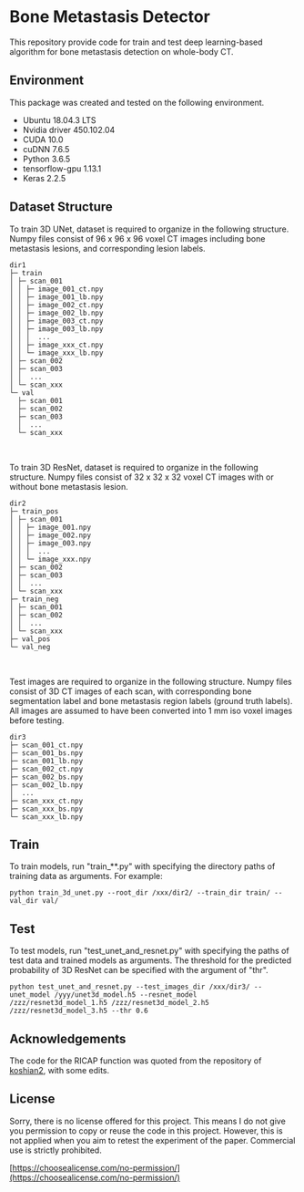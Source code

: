 ﻿# Bone Metastasis Detector
This repository provide code for train and test deep learning-based algorithm for bone metastasis detection on whole-body CT.

## Environment
This package was created and tested on the following environment.
* Ubuntu 18.04.3 LTS
* Nvidia driver 450.102.04
* CUDA  10.0
* cuDNN 7.6.5
* Python 3.6.5
* tensorflow-gpu 1.13.1
* Keras 2.2.5

## Dataset Structure

To train 3D UNet, dataset is required to organize in the following structure.  Numpy files consist of 96 x 96 x 96 voxel CT images including bone metastasis lesions, and corresponding lesion labels. 
```
dir1
├─ train
│ ├─ scan_001
│ │ ├─ image_001_ct.npy
│ │ ├─ image_001_lb.npy
│ │ ├─ image_002_ct.npy
│ │ ├─ image_002_lb.npy
│ │ ├─ image_003_ct.npy
│ │ ├─ image_003_lb.npy
│ │ │  ...
│ │ ├─ image_xxx_ct.npy
│ │ └─ image_xxx_lb.npy
│ ├─ scan_002
│ ├─ scan_003
│ │  ...
│ └─ scan_xxx
└─ val
  ├─ scan_001
  ├─ scan_002
  ├─ scan_003
  │  ...
  └─ scan_xxx
```
<br>

To train 3D ResNet, dataset is required to organize in the following structure.  Numpy files consist of 32 x 32 x 32 voxel CT images with or without bone metastasis lesion. 
```
dir2
├─ train_pos
│ ├─ scan_001
│ │ ├─ image_001.npy
│ │ ├─ image_002.npy
│ │ ├─ image_003.npy
│ │ │  ...
│ │ └─ image_xxx.npy
│ ├─ scan_002
│ ├─ scan_003
│ │  ...
│ └─ scan_xxx
├─ train_neg
│ ├─ scan_001
│ ├─ scan_002
│ │  ...
│ └─ scan_xxx
├─ val_pos
└─ val_neg
```
<br>

Test images are required to organize in the following structure. Numpy files consist of 3D CT images of each scan, with corresponding bone segmentation label and bone metastasis region labels (ground truth labels). All images are assumed to have been converted into 1 mm iso voxel images before testing.
```
dir3
├─ scan_001_ct.npy
├─ scan_001_bs.npy
├─ scan_001_lb.npy
├─ scan_002_ct.npy
├─ scan_002_bs.npy
├─ scan_002_lb.npy
│  ...
├─ scan_xxx_ct.npy
├─ scan_xxx_bs.npy
└─ scan_xxx_lb.npy
```

## Train
To train models, run "train_**.py" with specifying the directory paths of training data as arguments. For example: 
```
python train_3d_unet.py --root_dir /xxx/dir2/ --train_dir train/ --val_dir val/
```

## Test
To test models, run "test_unet_and_resnet.py" with specifying the paths of test data and trained models as arguments. The threshold for the predicted probability of 3D ResNet can be specified with the argument of "thr".
```
python test_unet_and_resnet.py --test_images_dir /xxx/dir3/ --unet_model /yyy/unet3d_model.h5 --resnet_model /zzz/resnet3d_model_1.h5 /zzz/resnet3d_model_2.h5 /zzz/resnet3d_model_3.h5 --thr 0.6
```

## Acknowledgements
The code for the RICAP function was quoted from the repository of [koshian2](https://github.com/koshian2/keras-ricap), with some edits.

## License
Sorry, there is no license offered for this project. This means I do not give you permission to copy or reuse the code in this project. However, this is not applied when you aim to retest the experiment of the paper. Commercial use is strictly prohibited.

[https://choosealicense.com/no-permission/](https://choosealicense.com/no-permission/)
